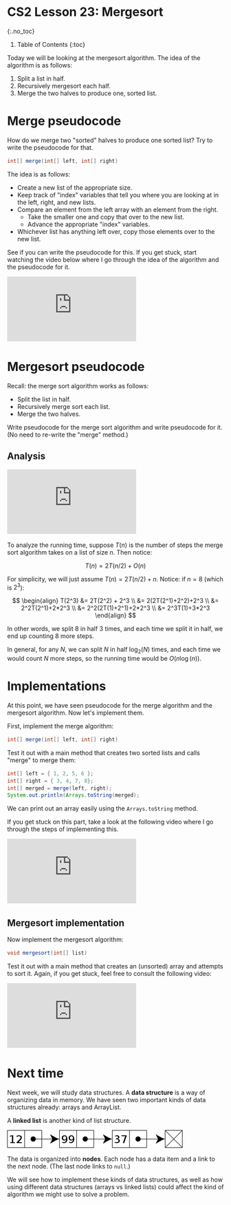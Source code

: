# CS2 Lesson 23: Mergesort
{:.no_toc}

1. Table of Contents
{:toc}

Today we will be looking at the mergesort algorithm. The idea of the algorithm is as follows:

1. Split a list in half.
2. Recursively mergesort each half.
3. Merge the two halves to produce one, sorted list.

# Merge pseudocode

How do we merge two "sorted" halves to produce one sorted list? Try to write the pseudocode for that.

```java
int[] merge(int[] left, int[] right)
```

The idea is as follows:

* Create a new list of the appropriate size.
* Keep track of "index" variables that tell you where you are looking at in the left, right, and new lists.
* Compare an element from the left array with an element from the right.
  * Take the smaller one and copy that over to the new list.
  * Advance the appropriate "index" variables.
* Whichever list has anything left over, copy those elements over to the new list.

See if you can write the pseudocode for this. If you get stuck, start watching the video below where I go through the idea of the algorithm and the pseudocode for it.


<div class="youtube-container">
<iframe src="https://www.youtube.com/embed/ZkgLjwoME6o" title="YouTube video player" frameborder="0" allow="accelerometer; autoplay; clipboard-write; encrypted-media; gyroscope; picture-in-picture" allowfullscreen></iframe>
</div>

# Mergesort pseudocode

Recall: the merge sort algorithm works as follows:

* Split the list in half.
* Recursively merge sort each list.
* Merge the two halves.

Write pseudocode for the merge sort algorithm and write pseudocode for it. (No need to re-write the "merge" method.)

## Analysis

<div class="youtube-container">
<iframe src="https://www.youtube.com/embed/-Z6s6411Nu8" title="YouTube video player" frameborder="0" allow="accelerometer; autoplay; clipboard-write; encrypted-media; gyroscope; picture-in-picture" allowfullscreen></iframe>
</div>

To analyze the running time, suppose $T(n)$ is the number of steps the merge sort algorithm takes on a list of size $n$. Then notice:

$$T(n) = 2T(n/2) + O(n)$$

For simplicity, we will just assume $T(n) = 2T(n/2) + n$. Notice: if $n = 8$ (which is $2^3$):

$$
\begin{align}
T(2^3) &= 2T(2^2) + 2^3 \\
&= 2(2T(2^1)+2^2)+2^3 \\
&= 2^2T(2^1)+2*2^3 \\
&= 2^2(2T(1)+2^1)+2*2^3 \\
&= 2^3T(1)+3*2^3
\end{align}
$$

In other words, we split 8 in half 3 times, and each time we split it in half, we end up counting 8 more steps.

In general, for any $N$, we can split $N$ in half $\log_2(N)$ times, and each time we would count $N$ more steps, so the running time would be $O(n \log(n))$.

# Implementations

At this point, we have seen pseudocode for the merge algorithm and the mergesort algorithm. Now let's implement them.

First, implement the merge algorithm:

```java
int[] merge(int[] left, int[] right)
```

Test it out with a main method that creates two sorted lists and calls "merge" to merge them:

```java
int[] left = { 1, 2, 5, 6 };
int[] right = { 3, 4, 7, 8};
int[] merged = merge(left, right);
System.out.println(Arrays.toString(merged);
```

We can print out an array easily using the `Arrays.toString` method.

If you get stuck on this part, take a look at the following video where I go through the steps of implementing this.

<div class="youtube-container">
<iframe src="https://www.youtube.com/embed/tecljsCL0CQ" title="YouTube video player" frameborder="0" allow="accelerometer; autoplay; clipboard-write; encrypted-media; gyroscope; picture-in-picture" allowfullscreen></iframe>
</div>

## Mergesort implementation

Now implement the mergesort algorithm:

```java
void mergesort(int[] list)
```

Test it out with a main method that creates an (unsorted) array and attempts to sort it. Again, if you get stuck, feel free to consult the following video:

<div class="youtube-container">
<iframe src="https://www.youtube.com/embed/BmUFrtA7fco" title="YouTube video player" frameborder="0" allow="accelerometer; autoplay; clipboard-write; encrypted-media; gyroscope; picture-in-picture" allowfullscreen></iframe>
</div>

# Next time

Next week, we will study data structures. A **data structure** is a way of organizing data in memory. We have seen two important kinds of data structures already: arrays and ArrayList.

A **linked list** is another kind of list structure.

<img src="singly_linked_list.png" alt="Singly linked list diagram, Wikimedia Commons" class="noreverse" />

The data is organized into **nodes**. Each node has a data item and a link to the next node. (The last node links to `null`.)

We will see how to implement these kinds of data structures, as well as how using different data structures (arrays vs linked lists) could affect the kind of algorithm we might use to solve a problem.
